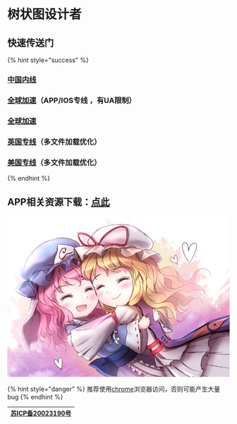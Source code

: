 # 树状图设计者

## 快速传送门

{% hint style="success" %}
### [**中国内线**](https://nov.phantom-sea-limited.ltd/)

### [全球加速](https://cdn.phantom-sea-limited.ltd)（APP/IOS专线 ，有UA限制）

### [全球加速](https://book.sirin.xyz)

### [**英国专线**](https://nov-eu.herokuapp.com/)**（多文件加载优化）**

### [**美国专线**](https://nov-us.herokuapp.com/)**（多文件加载优化）**
{% endhint %}

### 

## APP相关资源下载：[点此](https://pan.phantom-sea-limited.ltd/#/s/vdFN)

![](.gitbook/assets/agg-zo-w-t1-yhq66o-cty.jpg)

{% hint style="danger" %}
推荐使用[chrome](https://www.google.cn/intl/zh-CN/chrome/)浏览器访问，否则可能产生大量bug
{% endhint %}

| [苏ICP备20023190号](http://beian.miit.gov.cn/) |
| :---: |


